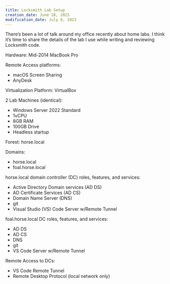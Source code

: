 ```yaml
---
title: Locksmith Lab Setup
creation_date: June 28, 2023
modification_date: July 8, 2023
---
```

There’s been a lot of talk around my office recently about home labs. I think it’s time to share the details of the lab I use while writing and reviewing Locksmith code.

Hardware: Mid-2014 MacBook Pro

Remote Access platforms:
* macOS Screen Sharing 
* AnyDesk

Virtualization Platform: VirtualBox

2 Lab Machines (identical): 
* Windows Server 2022 Standard
* 1vCPU
* 8GB RAM
* 100GB Drive
* Headless startup 

Forest: horse.local

Domains:
* horse.local
* foal.horse.local

horse.local domain controller (DC) roles, features, and services:
* Active Directory Domain services (AD DS)
* AD Certificate Services (AD CS)
* Domain Name Server (DNS) 
* git
* Visual Studio (VS) Code Server w/Remote Tunnel

foal.horse.local DC roles, features, and services:
* AD DS
* AD CS
* DNS
* git
* VS Code Server w/Remote Tunnel

Remote Access to DCs:
* VS Code Remote Tunnel
* Remote Desktop Protocol (local network only)

